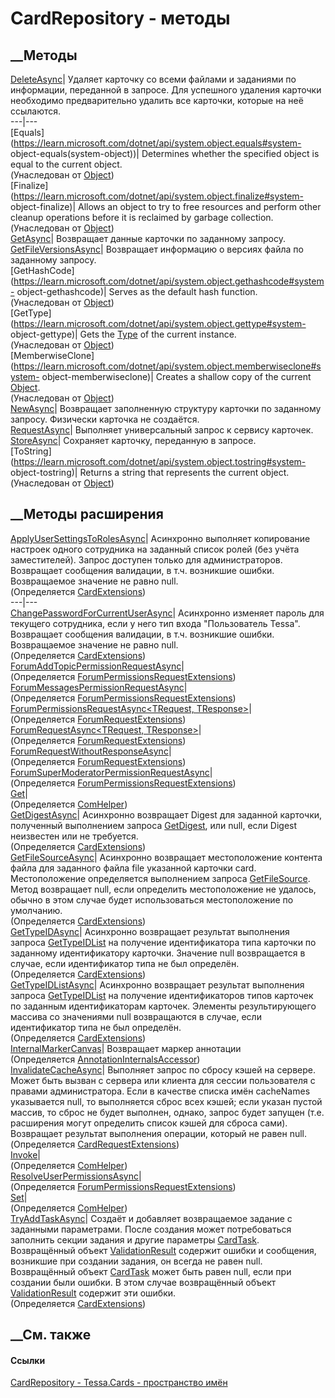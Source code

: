 # CardRepository - методы
##  __Методы
[DeleteAsync](M_Tessa_Cards_CardRepository_DeleteAsync.htm)|  Удаляет карточку
со всеми файлами и заданиями по информации, переданной в запросе. Для
успешного удаления карточки необходимо предварительно удалить все карточки,
которые на неё ссылаются.  
---|---  
[Equals](https://learn.microsoft.com/dotnet/api/system.object.equals#system-
object-equals\(system-object\))| Determines whether the specified object is
equal to the current object.  
(Унаследован от
[Object](https://learn.microsoft.com/dotnet/api/system.object))  
[Finalize](https://learn.microsoft.com/dotnet/api/system.object.finalize#system-
object-finalize)| Allows an object to try to free resources and perform other
cleanup operations before it is reclaimed by garbage collection.  
(Унаследован от
[Object](https://learn.microsoft.com/dotnet/api/system.object))  
[GetAsync](M_Tessa_Cards_CardRepository_GetAsync.htm)| Возвращает данные
карточки по заданному запросу.  
[GetFileVersionsAsync](M_Tessa_Cards_CardRepository_GetFileVersionsAsync.htm)|
Возвращает информацию о версиях файла по заданному запросу.  
[GetHashCode](https://learn.microsoft.com/dotnet/api/system.object.gethashcode#system-
object-gethashcode)| Serves as the default hash function.  
(Унаследован от
[Object](https://learn.microsoft.com/dotnet/api/system.object))  
[GetType](https://learn.microsoft.com/dotnet/api/system.object.gettype#system-
object-gettype)| Gets the
[Type](https://learn.microsoft.com/dotnet/api/system.type) of the current
instance.  
(Унаследован от
[Object](https://learn.microsoft.com/dotnet/api/system.object))  
[MemberwiseClone](https://learn.microsoft.com/dotnet/api/system.object.memberwiseclone#system-
object-memberwiseclone)| Creates a shallow copy of the current
[Object](https://learn.microsoft.com/dotnet/api/system.object).  
(Унаследован от
[Object](https://learn.microsoft.com/dotnet/api/system.object))  
[NewAsync](M_Tessa_Cards_CardRepository_NewAsync.htm)| Возвращает заполненную
структуру карточки по заданному запросу. Физически карточка не создаётся.  
[RequestAsync](M_Tessa_Cards_CardRepository_RequestAsync.htm)| Выполняет
универсальный запрос к сервису карточек.  
[StoreAsync](M_Tessa_Cards_CardRepository_StoreAsync.htm)| Сохраняет карточку,
переданную в запросе.  
[ToString](https://learn.microsoft.com/dotnet/api/system.object.tostring#system-
object-tostring)| Returns a string that represents the current object.  
(Унаследован от
[Object](https://learn.microsoft.com/dotnet/api/system.object))  
##  __Методы расширения
[ApplyUserSettingsToRolesAsync](M_Tessa_Cards_CardExtensions_ApplyUserSettingsToRolesAsync.htm)|
Асинхронно выполняет копирование настроек одного сотрудника на заданный список
ролей (без учёта заместителей). Запрос доступен только для администраторов.
Возвращает сообщения валидации, в т.ч. возникшие ошибки. Возвращаемое значение
не равно null.  
(Определяется [CardExtensions](T_Tessa_Cards_CardExtensions.htm))  
---|---  
[ChangePasswordForCurrentUserAsync](M_Tessa_Cards_CardExtensions_ChangePasswordForCurrentUserAsync.htm)|
Асинхронно изменяет пароль для текущего сотрудника, если у него тип входа
"Пользователь Tessa". Возвращает сообщения валидации, в т.ч. возникшие ошибки.
Возвращаемое значение не равно null.  
(Определяется [CardExtensions](T_Tessa_Cards_CardExtensions.htm))  
[ForumAddTopicPermissionRequestAsync](M_Tessa_Forums_ForumPermissionsRequestExtensions_ForumAddTopicPermissionRequestAsync.htm)|  
(Определяется
[ForumPermissionsRequestExtensions](T_Tessa_Forums_ForumPermissionsRequestExtensions.htm))  
[ForumMessagesPermissionRequestAsync](M_Tessa_Forums_ForumPermissionsRequestExtensions_ForumMessagesPermissionRequestAsync.htm)|  
(Определяется
[ForumPermissionsRequestExtensions](T_Tessa_Forums_ForumPermissionsRequestExtensions.htm))  
[ForumPermissionsRequestAsync<TRequest,
TResponse>](M_Tessa_Forums_ForumRequestExtensions_ForumPermissionsRequestAsync__2.htm)|  
(Определяется
[ForumRequestExtensions](T_Tessa_Forums_ForumRequestExtensions.htm))  
[ForumRequestAsync<TRequest,
TResponse>](M_Tessa_Forums_ForumRequestExtensions_ForumRequestAsync__2.htm)|  
(Определяется
[ForumRequestExtensions](T_Tessa_Forums_ForumRequestExtensions.htm))  
[ForumRequestWithoutResponseAsync<TRequest>](M_Tessa_Forums_ForumRequestExtensions_ForumRequestWithoutResponseAsync__1.htm)|  
(Определяется
[ForumRequestExtensions](T_Tessa_Forums_ForumRequestExtensions.htm))  
[ForumSuperModeratorPermissionRequestAsync](M_Tessa_Forums_ForumPermissionsRequestExtensions_ForumSuperModeratorPermissionRequestAsync.htm)|  
(Определяется
[ForumPermissionsRequestExtensions](T_Tessa_Forums_ForumPermissionsRequestExtensions.htm))  
[Get](M_Tessa_Extensions_Default_Client_EDS_ComHelper_Get.htm)|  
(Определяется
[ComHelper](T_Tessa_Extensions_Default_Client_EDS_ComHelper.htm))  
[GetDigestAsync](M_Tessa_Cards_CardExtensions_GetDigestAsync.htm)|  Асинхронно
возвращает Digest для заданной карточки, полученный выполнением запроса
[GetDigest](F_Tessa_Cards_CardRequestTypes_GetDigest.htm), или null, если
Digest неизвестен или не требуется.  
(Определяется [CardExtensions](T_Tessa_Cards_CardExtensions.htm))  
[GetFileSourceAsync](M_Tessa_Cards_CardExtensions_GetFileSourceAsync_1.htm)|
Асинхронно возвращает местоположение контента файла для заданного файла file
указанной карточки card. Местоположение определяется выполнением запроса
[GetFileSource](F_Tessa_Cards_CardRequestTypes_GetFileSource.htm). Метод
возвращает null, если определить местоположение не удалось, обычно в этом
случае будет использоваться местоположение по умолчанию.  
(Определяется [CardExtensions](T_Tessa_Cards_CardExtensions.htm))  
[GetTypeIDAsync](M_Tessa_Cards_CardExtensions_GetTypeIDAsync.htm)|  Асинхронно
возвращает результат выполнения запроса
[GetTypeIDList](F_Tessa_Cards_CardRequestTypes_GetTypeIDList.htm) на получение
идентификатора типа карточки по заданному идентификатору карточки. Значение
null возвращается в случае, если идентификатор типа не был определён.  
(Определяется [CardExtensions](T_Tessa_Cards_CardExtensions.htm))  
[GetTypeIDListAsync](M_Tessa_Cards_CardExtensions_GetTypeIDListAsync.htm)|
Асинхронно возвращает результат выполнения запроса
[GetTypeIDList](F_Tessa_Cards_CardRequestTypes_GetTypeIDList.htm) на получение
идентификаторов типов карточек по заданным идентификаторам карточек. Элементы
результирующего массива со значениями null возвращаются в случае, если
идентификатор типа не был определён.  
(Определяется [CardExtensions](T_Tessa_Cards_CardExtensions.htm))  
[InternalMarkerCanvas](M_Tessa_UI_Views_Charting_Annotations_AnnotationInternalsAccessor_InternalMarkerCanvas.htm)|
Возвращает маркер аннотации  
(Определяется
[AnnotationInternalsAccessor](T_Tessa_UI_Views_Charting_Annotations_AnnotationInternalsAccessor.htm))  
[InvalidateCacheAsync](M_Tessa_Cards_CardRequestExtensions_InvalidateCacheAsync.htm)|
Выполняет запрос по сбросу кэшей на сервере. Может быть вызван с сервера или
клиента для сессии пользователя с правами администратора. Если в качестве
списка имён cacheNames указывается null, то выполняется сброс всех кэшей; если
указан пустой массив, то сброс не будет выполнен, однако, запрос будет запущен
(т.е. расширения могут определить список кэшей для сброса сами). Возвращает
результат выполнения операции, который не равен null.  
(Определяется
[CardRequestExtensions](T_Tessa_Cards_CardRequestExtensions.htm))  
[Invoke](M_Tessa_Extensions_Default_Client_EDS_ComHelper_Invoke.htm)|  
(Определяется
[ComHelper](T_Tessa_Extensions_Default_Client_EDS_ComHelper.htm))  
[ResolveUserPermissionsAsync](M_Tessa_Forums_ForumPermissionsRequestExtensions_ResolveUserPermissionsAsync.htm)|  
(Определяется
[ForumPermissionsRequestExtensions](T_Tessa_Forums_ForumPermissionsRequestExtensions.htm))  
[Set](M_Tessa_Extensions_Default_Client_EDS_ComHelper_Set.htm)|  
(Определяется
[ComHelper](T_Tessa_Extensions_Default_Client_EDS_ComHelper.htm))  
[TryAddTaskAsync](M_Tessa_Cards_CardExtensions_TryAddTaskAsync.htm)|  Создаёт
и добавляет возвращаемое задание с заданными параметрами. После создания может
потребоваться заполнить секции задания и другие параметры
[CardTask](T_Tessa_Cards_CardTask.htm). Возвращённый объект
[ValidationResult](T_Tessa_Platform_Validation_ValidationResult.htm) содержит
ошибки и сообщения, возникшие при создании задания, он всегда не равен null.
Возвращённый объект [CardTask](T_Tessa_Cards_CardTask.htm) может быть равен
null, если при создании были ошибки. В этом случае возвращённый объект
[ValidationResult](T_Tessa_Platform_Validation_ValidationResult.htm) содержит
эти ошибки.  
(Определяется [CardExtensions](T_Tessa_Cards_CardExtensions.htm))  
##  __См. также
#### Ссылки
[CardRepository - ](T_Tessa_Cards_CardRepository.htm)
[Tessa.Cards - пространство имён](N_Tessa_Cards.htm)
